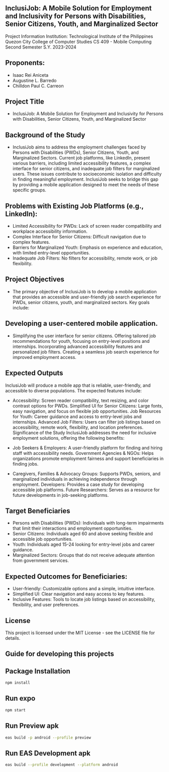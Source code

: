 ## InclusiJob: A Mobile Solution for Employment and Inclusivity for Persons with Disabilities, Senior Citizens, Youth, and Marginalized Sector

Project Information
Institution:
Technological Institute of the Philippines
Quezon City
College of Computer Studies
CS 409 - Mobile Computing
Second Semester S.Y. 2023-2024

## Proponents:

* Isaac Rei Aniceta
* Augustine L. Barredo
* Chilldon Paul C. Carreon

## Project Title
* InclusiJob: A Mobile Solution for Employment and Inclusivity for Persons with Disabilities, Senior Citizens, Youth, and Marginalized Sector

## Background of the Study
* InclusiJob aims to address the employment challenges faced by Persons with Disabilities (PWDs), Senior Citizens, Youth, and Marginalized Sectors. Current job platforms, like LinkedIn, present various barriers, including limited accessibility features, a complex interface for senior citizens, and inadequate job filters for marginalized users. These issues contribute to socioeconomic isolation and difficulty in finding meaningful employment. InclusiJob seeks to bridge this gap by providing a mobile application designed to meet the needs of these specific groups.

## Problems with Existing Job Platforms (e.g., LinkedIn):
* Limited Accessibility for PWDs: Lack of screen reader compatibility and workplace accessibility information.
* Complex Interface for Senior Citizens: Difficult navigation due to complex features.
* Barriers for Marginalized Youth: Emphasis on experience and education, with limited entry-level opportunities.
* Inadequate Job Filters: No filters for accessibility, remote work, or job flexibility.
## Project Objectives
* The primary objective of InclusiJob is to develop a mobile application that provides an accessible and user-friendly job search experience for PWDs, senior citizens, youth, and marginalized sectors. Key goals include:

## Developing a user-centered mobile application.
* Simplifying the user interface for senior citizens.
Offering tailored job recommendations for youth, focusing on entry-level positions and internships.
Incorporating advanced accessibility features and personalized job filters.
Creating a seamless job search experience for improved employment access.
## Expected Outputs
InclusiJob will produce a mobile app that is reliable, user-friendly, and accessible to diverse populations. The expected features include:

* Accessibility: Screen reader compatibility, text resizing, and color contrast options for PWDs.
Simplified UI for Senior Citizens: Large fonts, easy navigation, and focus on flexible job opportunities.
Job Resources for Youth: Career guidance and access to entry-level jobs and internships.
Advanced Job Filters: Users can filter job listings based on accessibility, remote work, flexibility, and location preferences.
Significance of the Study
InclusiJob addresses the need for inclusive employment solutions, offering the following benefits:

* Job Seekers & Employers: A user-friendly platform for finding and hiring staff with accessibility needs.
Government Agencies & NGOs: Helps organizations promote employment fairness and support beneficiaries in finding jobs.
* Caregivers, Families & Advocacy Groups: Supports PWDs, seniors, and marginalized individuals in achieving independence through employment.
Developers: Provides a case study for developing accessible job platforms.
Future Researchers: Serves as a resource for future developments in job-seeking platforms.
## Target Beneficiaries
* Persons with Disabilities (PWDs): Individuals with long-term impairments that limit their interactions and employment opportunities.
* Senior Citizens: Individuals aged 60 and above seeking flexible and accessible job opportunities.
* Youth: Individuals aged 15-24 looking for entry-level jobs and career guidance.
* Marginalized Sectors: Groups that do not receive adequate attention from government services.
## Expected Outcomes for Beneficiaries:
* User-friendly: Customizable options and a simple, intuitive interface.
* Simplified UI: Clear navigation and easy access to key features.
* Inclusive Features: Tools to locate job listings based on accessibility, flexibility, and user preferences.

## License
This project is licensed under the MIT License - see the LICENSE file for details.


## Guide for developing this projects

## Package Installation
```bash
npm install
```

## Run expo
```bash
npm start
```

## Run Preview apk
```bash
eas build -p android --profile preview
```

## Run EAS Development apk
```bash
eas build --profile development --platform android
```
